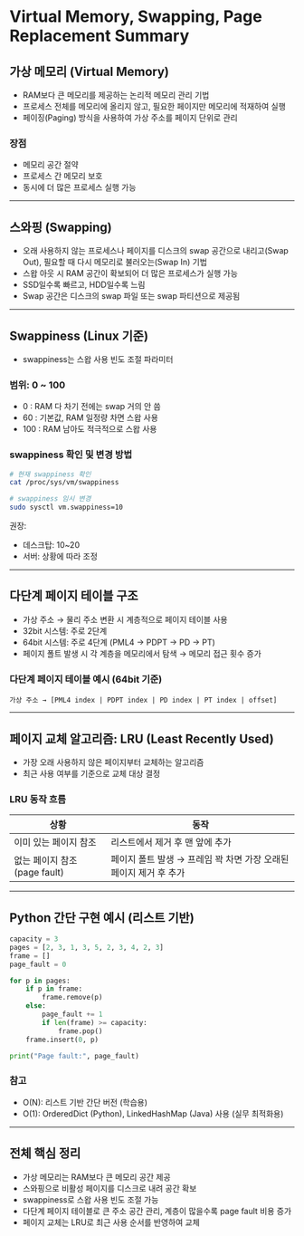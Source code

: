 # Virtual Memory, Swapping, Page Replacement Summary

## 가상 메모리 (Virtual Memory)

- RAM보다 큰 메모리를 제공하는 논리적 메모리 관리 기법
- 프로세스 전체를 메모리에 올리지 않고, 필요한 페이지만 메모리에 적재하여 실행
- 페이징(Paging) 방식을 사용하여 가상 주소를 페이지 단위로 관리

### 장점
- 메모리 공간 절약
- 프로세스 간 메모리 보호
- 동시에 더 많은 프로세스 실행 가능

---

## 스와핑 (Swapping)

- 오래 사용하지 않는 프로세스나 페이지를 디스크의 swap 공간으로 내리고(Swap Out), 필요할 때 다시 메모리로 불러오는(Swap In) 기법
- 스왑 아웃 시 RAM 공간이 확보되어 더 많은 프로세스가 실행 가능
- SSD일수록 빠르고, HDD일수록 느림
- Swap 공간은 디스크의 swap 파일 또는 swap 파티션으로 제공됨

---

## Swappiness (Linux 기준)

- swappiness는 스왑 사용 빈도 조절 파라미터

### 범위: 0 ~ 100
- 0 : RAM 다 차기 전에는 swap 거의 안 씀
- 60 : 기본값, RAM 일정량 차면 스왑 사용
- 100 : RAM 남아도 적극적으로 스왑 사용

### swappiness 확인 및 변경 방법

```bash
# 현재 swappiness 확인
cat /proc/sys/vm/swappiness

# swappiness 임시 변경
sudo sysctl vm.swappiness=10
```

권장:
- 데스크탑: 10~20
- 서버: 상황에 따라 조정

---

## 다단계 페이지 테이블 구조

- 가상 주소 → 물리 주소 변환 시 계층적으로 페이지 테이블 사용
- 32bit 시스템: 주로 2단계
- 64bit 시스템: 주로 4단계 (PML4 → PDPT → PD → PT)
- 페이지 폴트 발생 시 각 계층을 메모리에서 탐색 → 메모리 접근 횟수 증가

### 다단계 페이지 테이블 예시 (64bit 기준)

```
가상 주소 → [PML4 index | PDPT index | PD index | PT index | offset]
```

---

## 페이지 교체 알고리즘: LRU (Least Recently Used)

- 가장 오래 사용하지 않은 페이지부터 교체하는 알고리즘
- 최근 사용 여부를 기준으로 교체 대상 결정

### LRU 동작 흐름

| 상황 | 동작 |
|------|-------|
| 이미 있는 페이지 참조 | 리스트에서 제거 후 맨 앞에 추가 |
| 없는 페이지 참조 (page fault) | 페이지 폴트 발생 → 프레임 꽉 차면 가장 오래된 페이지 제거 후 추가 |

---

## Python 간단 구현 예시 (리스트 기반)

```python
capacity = 3
pages = [2, 3, 1, 3, 5, 2, 3, 4, 2, 3]
frame = []
page_fault = 0

for p in pages:
    if p in frame:
        frame.remove(p)
    else:
        page_fault += 1
        if len(frame) >= capacity:
            frame.pop()
    frame.insert(0, p)

print("Page fault:", page_fault)
```

### 참고
- O(N): 리스트 기반 간단 버전 (학습용)
- O(1): OrderedDict (Python), LinkedHashMap (Java) 사용 (실무 최적화용)

---

## 전체 핵심 정리

- 가상 메모리는 RAM보다 큰 메모리 공간 제공
- 스와핑으로 비활성 페이지를 디스크로 내려 공간 확보
- swappiness로 스왑 사용 빈도 조절 가능
- 다단계 페이지 테이블로 큰 주소 공간 관리, 계층이 많을수록 page fault 비용 증가
- 페이지 교체는 LRU로 최근 사용 순서를 반영하여 교체
